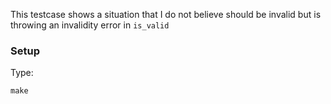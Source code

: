 
This testcase shows a situation that I do not believe should be invalid but is throwing an invalidity error in `is_valid`


### Setup

Type:

```
make
```

